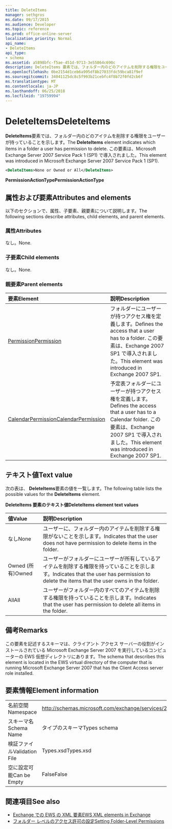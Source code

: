 ```yaml
---
title: DeleteItems
manager: sethgros
ms.date: 09/17/2015
ms.audience: Developer
ms.topic: reference
ms.prod: office-online-server
localization_priority: Normal
api_name:
- DeleteItems
api_type:
- schema
ms.assetid: a5898bfc-f5ae-451d-9713-3e55864c690c
description: DeleteItems 要素では、フォルダー内のどのアイテムを削除する権限をユーザーが持っていることを示します。 この要素は、Microsoft Exchange Server 2007 Service Pack 1 (SP1) で導入されました。
ms.openlocfilehash: 0be2154d1ceb6a995df8b27033fdc59bca81f9ef
ms.sourcegitcommit: 34041125dc8c5f993b21cebfc4f8b72f0fd2cb6f
ms.translationtype: MT
ms.contentlocale: ja-JP
ms.lasthandoff: 06/25/2018
ms.locfileid: "19759994"
---
```

# <a name="deleteitems"></a><span data-ttu-id="4fa7f-104">DeleteItems</span><span class="sxs-lookup"><span data-stu-id="4fa7f-104">DeleteItems</span></span>

<span data-ttu-id="4fa7f-105">**DeleteItems**要素では、フォルダー内のどのアイテムを削除する権限をユーザーが持っていることを示します。</span><span class="sxs-lookup"><span data-stu-id="4fa7f-105">The **DeleteItems** element indicates which items in a folder a user has permission to delete.</span></span> <span data-ttu-id="4fa7f-106">この要素は、Microsoft Exchange Server 2007 Service Pack 1 (SP1) で導入されました。</span><span class="sxs-lookup"><span data-stu-id="4fa7f-106">This element was introduced in Microsoft Exchange Server 2007 Service Pack 1 (SP1).</span></span> 
  
```xml
<DeleteItems>None or Owned or All</DeleteItems>
```

 <span data-ttu-id="4fa7f-107">**PermissionActionType**</span><span class="sxs-lookup"><span data-stu-id="4fa7f-107">**PermissionActionType**</span></span>
## <a name="attributes-and-elements"></a><span data-ttu-id="4fa7f-108">属性および要素</span><span class="sxs-lookup"><span data-stu-id="4fa7f-108">Attributes and elements</span></span>

<span data-ttu-id="4fa7f-109">以下のセクションで、属性、子要素、親要素について説明します。</span><span class="sxs-lookup"><span data-stu-id="4fa7f-109">The following sections describe attributes, child elements, and parent elements.</span></span>
  
### <a name="attributes"></a><span data-ttu-id="4fa7f-110">属性</span><span class="sxs-lookup"><span data-stu-id="4fa7f-110">Attributes</span></span>

<span data-ttu-id="4fa7f-111">なし。</span><span class="sxs-lookup"><span data-stu-id="4fa7f-111">None.</span></span>
  
### <a name="child-elements"></a><span data-ttu-id="4fa7f-112">子要素</span><span class="sxs-lookup"><span data-stu-id="4fa7f-112">Child elements</span></span>

<span data-ttu-id="4fa7f-113">なし。</span><span class="sxs-lookup"><span data-stu-id="4fa7f-113">None.</span></span>
  
### <a name="parent-elements"></a><span data-ttu-id="4fa7f-114">親要素</span><span class="sxs-lookup"><span data-stu-id="4fa7f-114">Parent elements</span></span>

|<span data-ttu-id="4fa7f-115">**要素**</span><span class="sxs-lookup"><span data-stu-id="4fa7f-115">**Element**</span></span>|<span data-ttu-id="4fa7f-116">**説明**</span><span class="sxs-lookup"><span data-stu-id="4fa7f-116">**Description**</span></span>|
|:-----|:-----|
|[<span data-ttu-id="4fa7f-117">Permission</span><span class="sxs-lookup"><span data-stu-id="4fa7f-117">Permission</span></span>](permission.md) <br/> |<span data-ttu-id="4fa7f-118">フォルダーにユーザーが持つアクセス権を定義します。</span><span class="sxs-lookup"><span data-stu-id="4fa7f-118">Defines the access that a user has to a folder.</span></span> <span data-ttu-id="4fa7f-119">この要素は、Exchange 2007 SP1 で導入されました。</span><span class="sxs-lookup"><span data-stu-id="4fa7f-119">This element was introduced in Exchange 2007 SP1.</span></span>  <br/> |
|[<span data-ttu-id="4fa7f-120">CalendarPermission</span><span class="sxs-lookup"><span data-stu-id="4fa7f-120">CalendarPermission</span></span>](calendarpermission.md) <br/> |<span data-ttu-id="4fa7f-121">予定表フォルダーにユーザーが持つアクセス権を定義します。</span><span class="sxs-lookup"><span data-stu-id="4fa7f-121">Defines the access that a user has to a Calendar folder.</span></span> <span data-ttu-id="4fa7f-122">この要素は、Exchange 2007 SP1 で導入されました。</span><span class="sxs-lookup"><span data-stu-id="4fa7f-122">This element was introduced in Exchange 2007 SP1.</span></span>  <br/> |
   
## <a name="text-value"></a><span data-ttu-id="4fa7f-123">テキスト値</span><span class="sxs-lookup"><span data-stu-id="4fa7f-123">Text value</span></span>

<span data-ttu-id="4fa7f-124">次の表は、 **DeleteItems**要素の値を一覧します。</span><span class="sxs-lookup"><span data-stu-id="4fa7f-124">The following table lists the possible values for the **DeleteItems** element.</span></span> 
  
<span data-ttu-id="4fa7f-125">**DeleteItems 要素のテキスト値**</span><span class="sxs-lookup"><span data-stu-id="4fa7f-125">**DeleteItems element text values**</span></span>

|<span data-ttu-id="4fa7f-126">**値**</span><span class="sxs-lookup"><span data-stu-id="4fa7f-126">**Value**</span></span>|<span data-ttu-id="4fa7f-127">**説明**</span><span class="sxs-lookup"><span data-stu-id="4fa7f-127">**Description**</span></span>|
|:-----|:-----|
|<span data-ttu-id="4fa7f-128">なし</span><span class="sxs-lookup"><span data-stu-id="4fa7f-128">None</span></span>  <br/> |<span data-ttu-id="4fa7f-129">ユーザーに、フォルダー内のアイテムを削除する権限がないことを示します。</span><span class="sxs-lookup"><span data-stu-id="4fa7f-129">Indicates that the user does not have permission to delete items in the folder.</span></span>  <br/> |
|<span data-ttu-id="4fa7f-130">Owned (所有)</span><span class="sxs-lookup"><span data-stu-id="4fa7f-130">Owned</span></span>  <br/> |<span data-ttu-id="4fa7f-131">ユーザーがフォルダーにユーザーが所有しているアイテムを削除する権限を持っていることを示します。</span><span class="sxs-lookup"><span data-stu-id="4fa7f-131">Indicates that the user has permission to delete the items that the user owns in the folder.</span></span>  <br/> |
|<span data-ttu-id="4fa7f-132">All</span><span class="sxs-lookup"><span data-stu-id="4fa7f-132">All</span></span>  <br/> |<span data-ttu-id="4fa7f-133">ユーザーがフォルダー内のすべてのアイテムを削除する権限を持っていることを示します。</span><span class="sxs-lookup"><span data-stu-id="4fa7f-133">Indicates that the user has permission to delete all items in the folder.</span></span>  <br/> |
   
## <a name="remarks"></a><span data-ttu-id="4fa7f-134">備考</span><span class="sxs-lookup"><span data-stu-id="4fa7f-134">Remarks</span></span>

<span data-ttu-id="4fa7f-135">この要素を記述するスキーマは、クライアント アクセス サーバーの役割がインストールされている Microsoft Exchange Server 2007 を実行しているコンピューターの EWS 仮想ディレクトリにあります。</span><span class="sxs-lookup"><span data-stu-id="4fa7f-135">The schema that describes this element is located in the EWS virtual directory of the computer that is running Microsoft Exchange Server 2007 that has the Client Access server role installed.</span></span>
  
## <a name="element-information"></a><span data-ttu-id="4fa7f-136">要素情報</span><span class="sxs-lookup"><span data-stu-id="4fa7f-136">Element information</span></span>

|||
|:-----|:-----|
|<span data-ttu-id="4fa7f-137">名前空間</span><span class="sxs-lookup"><span data-stu-id="4fa7f-137">Namespace</span></span>  <br/> |http://schemas.microsoft.com/exchange/services/2006/types  <br/> |
|<span data-ttu-id="4fa7f-138">スキーマ名</span><span class="sxs-lookup"><span data-stu-id="4fa7f-138">Schema Name</span></span>  <br/> |<span data-ttu-id="4fa7f-139">タイプのスキーマ</span><span class="sxs-lookup"><span data-stu-id="4fa7f-139">Types schema</span></span>  <br/> |
|<span data-ttu-id="4fa7f-140">検証ファイル</span><span class="sxs-lookup"><span data-stu-id="4fa7f-140">Validation File</span></span>  <br/> |<span data-ttu-id="4fa7f-141">Types.xsd</span><span class="sxs-lookup"><span data-stu-id="4fa7f-141">Types.xsd</span></span>  <br/> |
|<span data-ttu-id="4fa7f-142">空に設定可能</span><span class="sxs-lookup"><span data-stu-id="4fa7f-142">Can be Empty</span></span>  <br/> |<span data-ttu-id="4fa7f-143">False</span><span class="sxs-lookup"><span data-stu-id="4fa7f-143">False</span></span>  <br/> |
   
## <a name="see-also"></a><span data-ttu-id="4fa7f-144">関連項目</span><span class="sxs-lookup"><span data-stu-id="4fa7f-144">See also</span></span>

- [<span data-ttu-id="4fa7f-145">Exchange での EWS の XML 要素</span><span class="sxs-lookup"><span data-stu-id="4fa7f-145">EWS XML elements in Exchange</span></span>](ews-xml-elements-in-exchange.md)
- [<span data-ttu-id="4fa7f-146">フォルダー レベルのアクセス許可の設定</span><span class="sxs-lookup"><span data-stu-id="4fa7f-146">Setting Folder-Level Permissions</span></span>](http://msdn.microsoft.com/library/c7530e86-5112-401c-b10a-9c054ae59f07%28Office.15%29.aspx)

